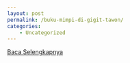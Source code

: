 ```yaml
---
layout: post
permalink: /buku-mimpi-di-gigit-tawon/
categories:
    - Uncategorized
---
```


[Baca Selengkapnya](/10)